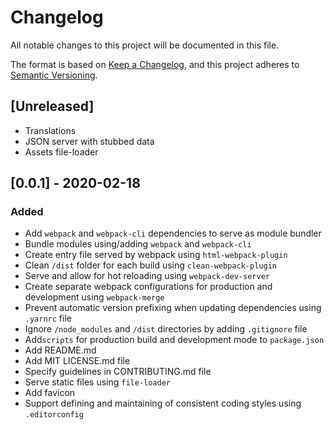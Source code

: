 


# Changelog
All notable changes to this project will be documented in this file.

The format is based on [Keep a Changelog](https://keepachangelog.com/en/1.0.0/),
and this project adheres to [Semantic Versioning](https://semver.org/spec/v2.0.0.html).

## [Unreleased]
- Translations
- JSON server with stubbed data
- Assets file-loader

## [0.0.1] - 2020-02-18
### Added
- Add `webpack` and `webpack-cli` dependencies to serve as module bundler
- Bundle modules using/adding `webpack` and `webpack-cli`
- Create entry file served by webpack using `html-webpack-plugin`
- Clean `/dist` folder for each build using `clean-webpack-plugin`
- Serve and allow for hot reloading using `webpack-dev-server`
- Create separate webpack configurations for production and development using `webpack-merge`
- Prevent automatic version prefixing when updating dependencies using `.yarnrc` file
- Ignore `/node_modules` and `/dist` directories by adding `.gitignore` file
- Add`scripts` for production build and development mode to `package.json`
- Add README.md
- Add MIT LICENSE.md file
- Specify guidelines in CONTRIBUTING.md file
- Serve static files using `file-loader`
- Add favicon
- Support defining and maintaining of consistent coding styles using `.editorconfig`
